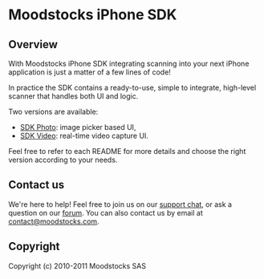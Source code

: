 # Moodstocks iPhone SDK

## Overview

With Moodstocks iPhone SDK integrating scanning into your next iPhone application is just a matter of a few lines of code!

In practice the SDK contains a ready-to-use, simple to integrate, high-level scanner that handles both UI and logic.

Two versions are available:

*   [SDK Photo](https://github.com/Moodstocks/moodstocks-iphone-sdk/tree/master/photo): image picker based UI,
*   [SDK Video](https://github.com/Moodstocks/moodstocks-iphone-sdk/tree/master/video): real-time video capture UI.

Feel free to refer to each README for more details and choose the right version according to your needs.

## Contact us

We're here to help! Feel free to join us on our [support chat](http://moodstocks.campfirenow.com/2416e), or ask a question on our [forum](http://forum.moodstocks.com/). You can also contact us by email at
<a href="m&#x61;&#x69;l&#116;&#111;:&#x63;&#x6F;&#110;&#x74;&#097;&#099;&#x74;&#064;&#109;&#x6F;&#x6F;&#x64;&#115;&#x74;&#111;&#099;&#x6B;s&#x2E;&#099;&#x6F;&#109;">&#x63;&#x6F;&#110;&#x74;&#097;&#099;&#x74;&#064;&#109;&#x6F;&#x6F;&#x64;&#115;&#x74;&#111;&#099;&#x6B;s&#x2E;&#099;&#x6F;&#109;</a>.

## Copyright

Copyright (c) 2010-2011 Moodstocks SAS
